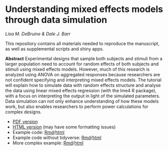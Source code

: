 # Understanding mixed effects models through data simulation

*Lisa M. DeBruine & Dale J. Barr*

This repository contains all materials needed to reproduce the manuscript, as well as supplemental scripts and shiny apps.

**Abstract** Experimental designs that sample both subjects and stimuli from a larger population need to account for random effects of both subjects and stimuli using mixed effects models. However, much of this research is analyzed using ANOVA on aggregated responses because researchers are not confident specifying and interpreting mixed effects models. The tutorial will explain how to simulate data with random effects structure and analyse the data using linear mixed effects regression (with the lme4 R package), with a focus on interpreting the output in light of the simulated parameters. Data simulation can not only enhance understanding of how these models work, but also enables researchers to perform power calculations for complex designs.

* [PDF version](https://github.com/debruine/lmem_sim/blob/master/01.AMPSS_LMEM.pdf)
* [HTML version](https://debruine.github.io/lmem_sim/index.html) (may have some formatting issues)
* Example code: [Rmd](https://debruine.github.io/lmem_sim/appendix1_example_code.Rmd)/[html](https://debruine.github.io/lmem_sim/appendix1_example_code.nb.html)
* Example code without tidyverse: [Rmd](https://debruine.github.io/lmem_sim/appendix1b_example_code.Rmd)/[html](https://debruine.github.io/lmem_sim/appendix1b_example_code.nb.html)
* More complex example: [Rmd](https://debruine.github.io/lmem_sim/appendix2_extended_example.Rmd)/[html](https://debruine.github.io/lmem_sim/appendix2_extended_example.nb.html)



